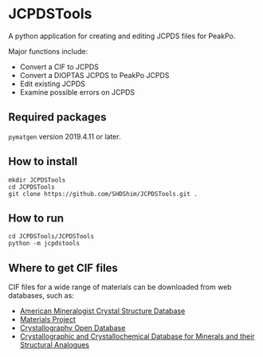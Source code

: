# JCPDSTools

A python application for creating and editing JCPDS files for PeakPo.

Major functions include:

- Convert a CIF to JCPDS  
- Convert a DIOPTAS JCPDS to PeakPo JCPDS  
- Edit existing JCPDS  
- Examine possible errors on JCPDS  

## Required packages

`pymatgen` version 2019.4.11 or later.  

## How to install

```
mkdir JCPDSTools
cd JCPDSTools
git clone https://github.com/SHDShim/JCPDSTools.git .
```

## How to run

```
cd JCPDSTools/JCPDSTools
python -m jcpdstools
```

## Where to get CIF files

CIF files for a wide range of materials can be downloaded from web databases, such as:

- [American Mineralogist Crystal Structure Database](http://rruff.geo.arizona.edu/AMS/amcsd.php)  
- [Materials Project](https://materialsproject.org)  
- [Crystallography Open Database](http://www.crystallography.net/cod/index.php)  
- [Crystallographic and Crystallochemical Database for Minerals and their Structural Analogues](http://database.iem.ac.ru/mincryst/index.php)  

